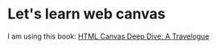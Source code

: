# Let's learn web canvas

I am using this book: [HTML Canvas Deep Dive: A Travelogue](https://joshondesign.com/p/books/canvasdeepdive/title.html)
